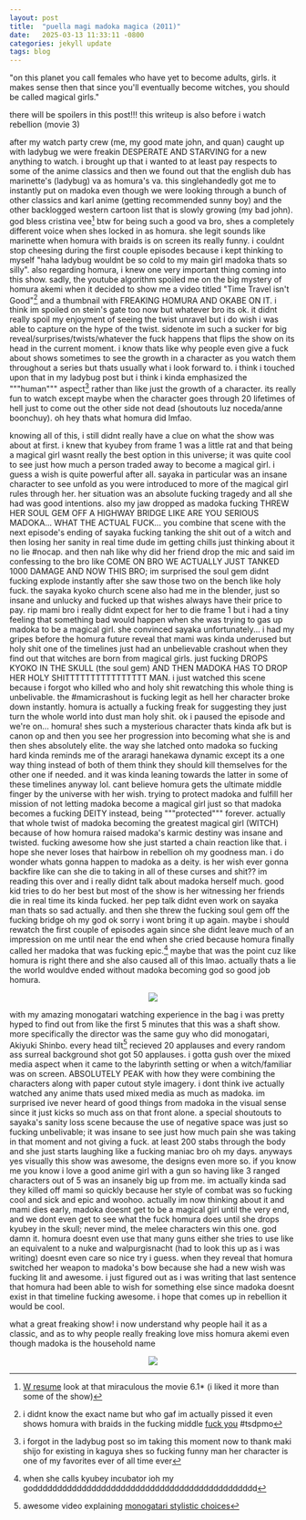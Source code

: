 ```yaml
---
layout: post
title:  "puella magi madoka magica (2011)"
date:   2025-03-13 11:33:11 -0800
categories: jekyll update
tags: blog
---
```

"on this planet you call females who have yet to become adults, girls. it makes sense then that since you'll eventually become witches, you should be called magical girls."

there will be spoilers in this post!!! this writeup is also before i watch rebellion (movie 3)

after my watch party crew (me, my good mate john, and quan) caught up with ladybug we were freakin DESPERATE AND STARVING for a new anything to watch. i brought up that i wanted to at least pay respects to some of the anime classics and then we found out that the english dub has marinette's (ladybug) va as homura's va. this singlehandedly got me to instantly put on madoka even though we were looking through a bunch of other classics and karl anime (getting recommended sunny boy) and the other backlogged western cartoon list that is slowly growing (my bad john). god bless cristina vee[^1] btw for being such a good va bro, shes a completely different voice when shes locked in as homura. she legit sounds like marinette when homura with braids is on screen its really funny. i couldnt stop cheesing during the first couple episodes because i kept thinking to myself "haha ladybug wouldnt be so cold to my main girl madoka thats so silly". also regarding homura, i knew one very important thing coming into this show. sadly, the youtube algorithm spoiled me on the big mystery of homura akemi when it decided to show me a video titled "Time Travel isn't Good"[^2] and a thumbnail with FREAKING HOMURA AND OKABE ON IT. i think im spoiled on stein's gate too now but whatever bro its ok. it didnt really spoil my enjoyment of seeing the twist unravel but i do wish i was able to capture on the hype of the twist. sidenote im such a sucker for big reveal/surprises/twists/whatever the fuck happens that flips the show on its head in the current moment. i know thats like why people even give a fuck about shows sometimes to see the growth in a character as you watch them throughout a series but thats usually what i look forward to. i think i touched upon that in my ladybug post but i think i kinda emphasized the """human""" aspect[^3] rather than like just the growth of a character. its really fun to watch except maybe when the character goes through 20 lifetimes of hell just to come out the other side not dead (shoutouts luz noceda/anne boonchuy). oh hey thats what homura did lmfao.

knowing all of this, i still didnt really have a clue on what the show was about at first. i knew that kyubey from frame 1 was a little rat and that being a magical girl wasnt really the best option in this universe; it was quite cool to see just how much a person traded away to become a magical girl. i guess a wish is quite powerful after all. sayaka in particular was an insane character to see unfold as you were introduced to more of the magical girl rules through her. her situation was an absolute fucking tragedy and all she had was good intentions. also my jaw dropped as madoka fucking THREW HER SOUL GEM OFF A HIGHWAY BRIDGE LIKE ARE YOU SERIOUS MADOKA... WHAT THE ACTUAL FUCK... you combine that scene with the next episode's ending of sayaka fucking tanking the shit out of a witch and then losing her sanity in real time dude im getting chills just thinking about it no lie #nocap. and then nah like why did her friend drop the mic and said im confessing to the bro like COME ON BRO WE ACTUALLY JUST TANKED 1000 DAMAGE AND NOW THIS BRO; im surprised the soul gem didnt fucking explode instantly after she saw those two on the bench like holy fuck. the sayaka kyoko church scene also had me in the blender, just so insane and unlucky and fucked up that wishes always have their price to pay. rip mami bro i really didnt expect for her to die frame 1 but i had a tiny feeling that something bad would happen when she was trying to gas up madoka to be a magical girl. she convinced sayaka unfortunately... i had my gripes before the homura future reveal that mami was kinda underused but holy shit one of the timelines just had an unbelievable crashout when they find out that witches are born from magical girls. just fucking DROPS KYOKO IN THE SKULL (the soul gem) AND THEN MADOKA HAS TO DROP HER HOLY SHITTTTTTTTTTTTTTTT MAN. i just watched this scene because i forgot who killed who and holy shit rewatching this whole thing is unbelivable. the #mamicrashout is fucking legit as hell her character broke down instantly. homura is actually a fucking freak for suggesting they just turn the whole world into dust man holy shit. ok i paused the episode and we're on... homura! shes such a mysterious character thats kinda afk but is canon op and then you see her progression into becoming what she is and then shes absolutely elite. the way she latched onto madoka so fucking hard kinda reminds me of the araragi hanekawa dynamic except its a one way thing instead of both of them think they should kill themselves for the other one if needed. and it was kinda leaning towards the latter in some of these timelines anyway lol. cant believe homura gets the ultimate middle finger by the universe with her wish. trying to protect madoka and fulfill her mission of not letting madoka become a magical girl just so that madoka becomes a fucking DEITY instead, being """protected""" forever. actually that whole twist of madoka becoming the greatest magical girl (WITCH) because of how homura raised madoka's karmic destiny was insane and twisted. fucking awesome how she just started a chain reaction like that. i hope she never loses that hairbow in rebellion oh my goodness man. i do wonder whats gonna happen to madoka as a deity. is her wish ever gonna backfire like can she die to taking in all of these curses and shit?? im reading this over and i really didnt talk about madoka herself much. good kid tries to do her best but most of the show is her witnessing her friends die in real time its kinda fucked. her pep talk didnt even work on sayaka man thats so sad actually. and then she threw the fucking soul gem off the fucking bridge oh my god ok sorry i wont bring it up again. maybe i should rewatch the first couple of episodes again since she didnt leave much of an impression on me until near the end when she cried because homura finally called her madoka that was fucking epic.[^4] maybe that was the point cuz like homura is right there and she also caused all of this lmao. actually thats a lie the world wouldve ended without madoka becoming god so good job homura. 

<p align="center">
    <img src="../../../../../../../assets/images/madoka.png">
</p>

with my amazing monogatari watching experience in the bag i was pretty hyped to find out from like the first 5 minutes that this was a shaft show. more specifically the director was the same guy who did monogatari, Akiyuki Shinbo. every head tilt[^5] recieved 20 applauses and every random ass surreal background shot got 50 applauses. i gotta gush over the mixed media aspect when it came to the labyrinth setting or when a witch/familiar was on screen. ABSOLUTELY PEAK with how they were combining the characters along with paper cutout style imagery. i dont think ive actually watched any anime thats used mixed media as much as madoka. im surprised ive never heard of good things from madoka in the visual sense since it just kicks so much ass on that front alone. a special shoutouts to sayaka's sanity loss scene because the use of negative space was just so fucking unbelivable; it was insane to see just how much pain she was taking in that moment and not giving a fuck. at least 200 stabs through the body and she just starts laughing like a fucking maniac bro oh my days. anyways yes visually this show was awesome, the designs even more so. if you know me you know i love a good anime girl with a gun so having like 3 ranged characters out of 5 was an insanely big up from me. im actually kinda sad they killed off mami so quickly because her style of combat was so fucking cool and sick and epic and woohoo. actually im now thinking about it and mami dies early, madoka doesnt get to be a magical girl until the very end, and we dont even get to see what the fuck homura does until she drops kyubey in the skull; never mind, the melee characters win this one. god damn it. homura doesnt even use that many guns either she tries to use like an equivalent to a nuke and walpurgisnacht (had to look this up as i was writing) doesnt even care so nice try i guess. when they reveal that homura switched her weapon to madoka's bow because she had a new wish was fucking lit and awesome. i just figured out as i was writing that last sentence that homura had been able to wish for something else since madoka doesnt exist in that timeline fucking awesome. i hope that comes up in rebellion it would be cool. 

what a great freaking show! i now understand why people hail it as a classic, and as to why people really freaking love miss homura akemi even though madoka is the household name

<p align="center">
    <img src="../../../../../../../assets/images/homura.png">
</p>

[^1]: [W resume](https://www.imdb.com/name/nm2583829/) look at that miraculous the movie 6.1* (i liked it more than some of the show)

[^2]: i didnt know the exact name but who gaf im actually pissed it even shows homura with braids in the fucking middle [fuck you](https://youtu.be/UT9JXvethbs) #tsdpmo

[^3]: i forgot in the ladybug post so im taking this moment now to thank maki shijo for existing in kaguya shes so fucking funny man her character is one of my favorites ever of all time ever

[^4]: when she calls kyubey incubator ioh my godddddddddddddddddddddddddddddddddddddddddddddd 

[^5]: awesome video explaining [monogatari stylistic choices](https://youtu.be/rS4jWFfzFPg)